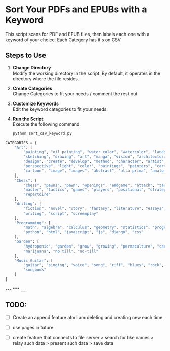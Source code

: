 # Sort Your PDFs and EPUBs with a Keyword  

This script scans for PDF and EPUB files, then labels each one with a keyword of your choice.  Each Category has it's on CSV

## Steps to Use  

1. **Change Directory**  
   Modify the working directory in the script. By default, it operates in the directory where the file resides.  

2. **Create Categories**  
   Change Categories to fit your needs  / comment the rest out 

3. **Customize Keywords**  
   Edit the keyword categories to fit your needs.

4. **Run the Script**  
   Execute the following command:  

   ```sh
   python sort_csv_keyword.py


```python
CATEGORIES = {
    "Art": [
        "painting", "oil painting", "water color", "watercolor", "landscape", 
        "sketching", "drawing", "art", "manga", "vision", "architectural", 
        "design", "create", "develop", "method", "character", "artist", 
        "perspective", "light", "color", "paintings", "painters", "cartooning", 
        "cartoon", "image", "images", "abstract", "alla prima", "anatomy"
    ],
    "Chess": [
        "chess", "pawns", "pawn", "openings", "endgame", "attack", "tactical", 
        "master", "tactics", "games", "players", "positional", "strategy", 
        "repertoire"
    ],
    "Writing": [
        "fiction", "novel", "story", "fantasy", "literature", "essays", 
        "writing", "script", "screenplay"
    ],
    "Programming": [
        "math", "algebra", "calculus", "geometry", "statistics", "programming", 
        "python", "html", "javascript", "js", "django", "css"
    ],
    "Garden": [
        "hydroponic", "garden", "grow", "growing", "permaculture", "cannabis", 
        "marijuana", "no till", "no-till"
    ],
    "Music Guitar": [
        "guitar", "singing", "voice", "song", "riff", "blues", "rock", "music", 
        "songbook"
    ]
}
```
--- *** ___

**TODO**: 
--------
- [ ] Create an append feature atm I am deleting and creating new each time
- [ ] use pages in future
- [ ] create feature that connects to file server > search for like names > relay such data > present such data > save data 

